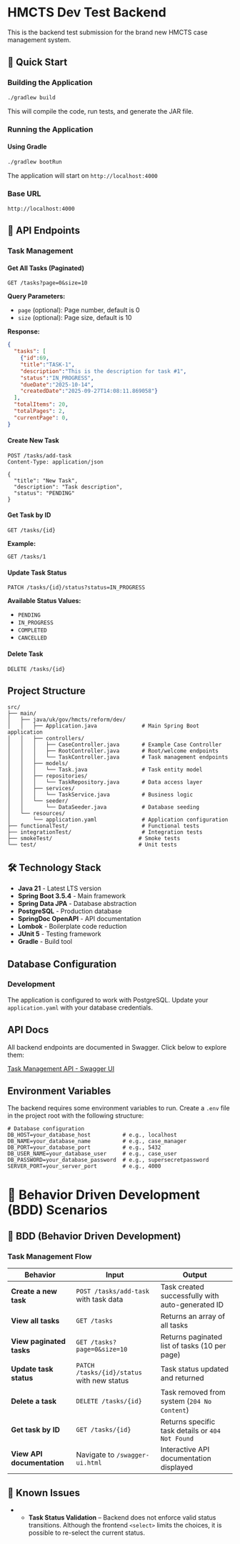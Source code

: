 # HMCTS Dev Test Backend
This is the backend test submission for the brand new HMCTS case management system.

## 🚀 Quick Start

### Building the Application

```bash
./gradlew build
```
This will compile the code, run tests, and generate the JAR file.

### Running the Application

#### Using Gradle
```bash
./gradlew bootRun
```
The application will start on `http://localhost:4000`


### Base URL
```
http://localhost:4000
```
## 🔧 API Endpoints

### Task Management

#### Get All Tasks (Paginated)
```http
GET /tasks?page=0&size=10
```
**Query Parameters:**
- `page` (optional): Page number, default is 0
- `size` (optional): Page size, default is 10

**Response:**
```json
{
  "tasks": [
    {"id":69,
    "title":"TASK-1",
    "description":"This is the description for task #1",
    "status":"IN_PROGRESS",
    "dueDate":"2025-10-14",
    "createdDate":"2025-09-27T14:08:11.869058"}
  ],
  "totalItems": 20,
  "totalPages": 2,
  "currentPage": 0,
}
```

#### Create New Task
```http
POST /tasks/add-task
Content-Type: application/json

{
  "title": "New Task",
  "description": "Task description",
  "status": "PENDING"
}
```

#### Get Task by ID
```http
GET /tasks/{id}
```

**Example:**
```http
GET /tasks/1
```

#### Update Task Status
```http
PATCH /tasks/{id}/status?status=IN_PROGRESS
```

**Available Status Values:**
- `PENDING`
- `IN_PROGRESS` 
- `COMPLETED`
- `CANCELLED`

#### Delete Task
```http
DELETE /tasks/{id}
```

## Project Structure

```
src/
├── main/
│   ├── java/uk/gov/hmcts/reform/dev/
│   │   ├── Application.java              # Main Spring Boot application
│   │   ├── controllers/
│   │   │   ├── CaseController.java       # Example Case Controller
│   │   │   ├── RootController.java       # Root/welcome endpoints
│   │   │   └── TaskController.java       # Task management endpoints
│   │   ├── models/
│   │   │   └── Task.java                 # Task entity model
│   │   ├── repositories/
│   │   │   └── TaskRepository.java       # Data access layer
│   │   ├── services/
│   │   │   └── TaskService.java          # Business logic
│   │   └── seeder/
│   │       └── DataSeeder.java           # Database seeding
│   └── resources/
│       └── application.yaml              # Application configuration
├── functionalTest/                       # Functional tests
├── integrationTest/                      # Integration tests
├── smokeTest/                           # Smoke tests
└── test/                                # Unit tests
```

## 🛠️ Technology Stack

- **Java 21** - Latest LTS version
- **Spring Boot 3.5.4** - Main framework
- **Spring Data JPA** - Database abstraction
- **PostgreSQL** - Production database
- **SpringDoc OpenAPI** - API documentation
- **Lombok** - Boilerplate code reduction
- **JUnit 5** - Testing framework
- **Gradle** - Build tool

## Database Configuration

### Development
The application is configured to work with PostgreSQL. Update your `application.yaml` with your database credentials.

## API Docs

All backend endpoints are documented in Swagger. Click below to explore them:

[Task Management API - Swagger UI](http://localhost:4000/swagger-ui/index.html)

## Environment Variables

The backend requires some environment variables to run. Create a `.env` file in the project root with the following structure:

```env
# Database configuration
DB_HOST=your_database_host          # e.g., localhost
DB_NAME=your_database_name          # e.g., case_manager
DB_PORT=your_database_port          # e.g., 5432
DB_USER_NAME=your_database_user     # e.g., case_user
DB_PASSWORD=your_database_password  # e.g., supersecretpassword
SERVER_PORT=your_server_port        # e.g., 4000
```
# 🎯 Behavior Driven Development (BDD) Scenarios

## 🎯 BDD (Behavior Driven Development)

### Task Management Flow

| Behavior | Input | Output |
|----------|-------|--------|
| **Create a new task** | `POST /tasks/add-task` with task data | Task created successfully with auto-generated ID |
| **View all tasks** | `GET /tasks` | Returns an array of all tasks |
| **View paginated tasks** | `GET /tasks?page=0&size=10` | Returns paginated list of tasks (10 per page) |
| **Update task status** | `PATCH /tasks/{id}/status` with new status | Task status updated and returned |
| **Delete a task** | `DELETE /tasks/{id}` | Task removed from system (`204 No Content`) |
| **Get task by ID** | `GET /tasks/{id}` | Returns specific task details or `404 Not Found` |
| **View API documentation** | Navigate to `/swagger-ui.html` | Interactive API documentation displayed |

## 🐛 Known Issues
- - **Task Status Validation** – Backend does not enforce valid status transitions. Although the frontend `<select>` limits the choices, it is possible to re-select the current status.



